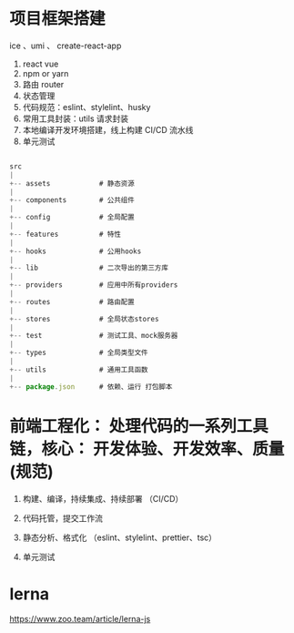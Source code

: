 # 项目框架搭建

ice 、umi 、 create-react-app

1. react vue
2. npm or  yarn
3. 路由 router
4. 状态管理
5. 代码规范：eslint、stylelint、husky
6. 常用工具封装：utils 请求封装
7. 本地编译开发环境搭建，线上构建 CI/CD 流水线
8. 单元测试


```js

src
|
+-- assets            # 静态资源
|
+-- components        # 公共组件
|
+-- config            # 全局配置
|
+-- features          # 特性
|
+-- hooks             # 公用hooks
|
+-- lib               # 二次导出的第三方库
|
+-- providers         # 应用中所有providers
|
+-- routes            # 路由配置
|
+-- stores            # 全局状态stores
|
+-- test              # 测试工具、mock服务器
|
+-- types             # 全局类型文件
|
+-- utils             # 通用工具函数
|
+-- package.json      # 依赖、运行 打包脚本

```


# 前端工程化： 处理代码的一系列工具链，核心： 开发体验、开发效率、质量(规范)

1. 构建、编译，持续集成、持续部署 （CI/CD）

2. 代码托管，提交工作流

3. 静态分析、格式化 （eslint、stylelint、prettier、tsc）

4. 单元测试



# lerna

https://www.zoo.team/article/lerna-js
